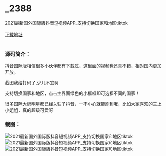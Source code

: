 # _2388
2021最新国外国际版抖音短视频APP_支持切换国家和地区tiktok
<br/></br>
[下载地址](https://www.uuid2.com/2388.html "下载地址")
<br/></br>
<h3>源码简介：</h3>
<p>抖音国际版相信很多小伙伴都有下载过，这里面的视频也还真不错，相对国内更加开放。<p>
<p>截图我给打码了,少儿不宜啊<p>
<p>支持切换国家和地区，点击主界面绿色的小框框即可选择不同的国家！<p>
<p>很多国际大牌明星都已经入驻了抖音，一不小心就能刷到哦，比如大家喜欢的三上小姐姐，真的超级可爱呀<p>
<h3>截图：</h3>
<img src="https://www.uuid2.com/wp-content/uploads/img/202105/5fe5685492.gif" alt="2021最新国外国际版抖音短视频APP_支持切换国家和地区tiktok"><img src="https://www.uuid2.com/wp-content/uploads/img/202105/5e77894513.png" alt="2021最新国外国际版抖音短视频APP_支持切换国家和地区tiktok"><img src="https://www.uuid2.com/wp-content/uploads/img/202105/e504feb866.jpg" alt="2021最新国外国际版抖音短视频APP_支持切换国家和地区tiktok">
